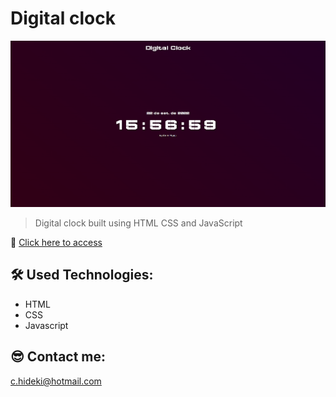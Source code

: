 # Digital clock

![preview](preview.png)

> Digital clock built using HTML CSS and JavaScript

🔗 [Click here to access](https://caiomiyaji.github.io/digital-clock/)

## 🛠 Used Technologies:

- HTML
- CSS
- Javascript

## 😎 Contact me:

c.hideki@hotmail.com